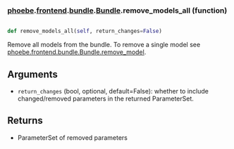 ### [phoebe](phoebe.md).[frontend](phoebe.frontend.md).[bundle](phoebe.frontend.bundle.md).[Bundle](phoebe.frontend.bundle.Bundle.md).remove_models_all (function)


```py

def remove_models_all(self, return_changes=False)

```



Remove all models from the bundle.  To remove a single model see
[phoebe.frontend.bundle.Bundle.remove_model](phoebe.frontend.bundle.Bundle.remove_model.md).

Arguments
-------------
* `return_changes` (bool, optional, default=False): whether to include
    changed/removed parameters in the returned ParameterSet.

Returns
-----------
* ParameterSet of removed parameters

